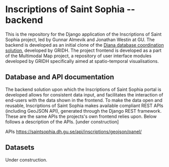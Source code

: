 # Inscriptions of Saint Sophia -- backend

This is the repository for the Django application of the Inscriptions of Saint Sophia project, led by Gunnar Almevik and Jonathan Westin at GU. The backend is developed as an initial clone of the [Diana database coordination solution](https://github.com/gu-gridh/diana-backend), developed by GRIDH. The project frontend is developed as a part of the Multimodal Map project, a repository of user interface modules developed by GRIDH specifically aimed at spatio-temporal visualisations.

## Database and API documentation

The backend solution upon which the Inscriptions of Saint Sophia portal is developed allows for consistent data input, and facilitates the interaction of end-users with the data shown in the frontend. To make the data open and reusable, Inscriptions of Saint Sophia makes available compliant REST APIs (including GeoJSON API), generated through the Django REST framework. These are the same APIs the projects's own frontend relies upon. Below follows a description of the APIs. [under construction]

APIs
https://saintsophia.dh.gu.se/api/inscriptions/geojson/panel/

## Datasets

Under construction. 